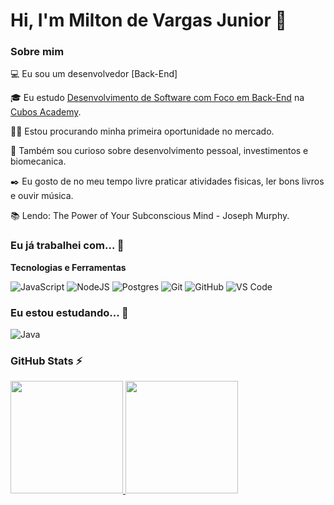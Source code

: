
# Hi, I'm Milton de Vargas Junior 👋

### Sobre mim

💻 Eu sou um desenvolvedor [Back-End]

🎓 Eu estudo [Desenvolvimento de Software com Foco em Back-End](https://cubos.academy/cursos/desenvolvimento-de-software-v2) na [Cubos Academy](https://cubos.academy/).

👩‍💻 Estou procurando minha primeira oportunidade no mercado.

🔎 Também sou curioso sobre desenvolvimento pessoal, investimentos e biomecanica.

✒️ Eu gosto de no meu tempo livre praticar atividades fisicas, ler bons livros e ouvir música.

📚 Lendo: The Power of Your Subconscious Mind - Joseph Murphy.

### Eu já trabalhei com... 🔧

**Tecnologias e Ferramentas**

![JavaScript](https://img.shields.io/badge/javascript-%23323330.svg?style=for-the-badge&logo=javascript&logoColor=%23F7DF1E)
![NodeJS](https://img.shields.io/badge/node.js-6DA55F?style=for-the-badge&logo=node.js&logoColor=white)
![Postgres](https://img.shields.io/badge/postgres-%23316192.svg?style=for-the-badge&logo=postgresql&logoColor=white)
![Git](https://img.shields.io/badge/git-%23F05033.svg?style=for-the-badge&logo=git&logoColor=white)
![GitHub](https://img.shields.io/badge/github-%23121011.svg?style=for-the-badge&logo=github&logoColor=white)
![VS Code](https://img.shields.io/badge/VS%20Code-0078d7.svg?style=for-the-badge&logo=visual-studio-code&logoColor=white)


### Eu estou estudando... 🧩

![Java](https://img.shields.io/badge/java-%23ED8B00.svg?style=for-the-badge&logo=openjdk&logoColor=white)




### GitHub Stats ⚡
<div>
<a href="https://github.com/Milton-Jr">
<img height="180em" src="https://github-readme-stats.vercel.app/api/top-langs/?username=Milton-Jr&layout=compact&langs_count=7&theme=dracula"/>
<img height="180em" src="https://github-readme-stats.vercel.app/api?username=Milton-Jr&show_icons=true&theme=dracula&include_all_commits=true&count_private=true"/>
</div>



